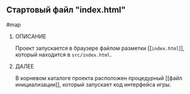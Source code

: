 
## Стартовый файл **"index.html"**
#map

1. ОПИСАНИЕ

	Проект запускается в браузере файлом разметки  [[`index.html`]], который находится в `src/index.html`.
		
2. ДАЛЕЕ 

	В корневом каталоге проекта расположен процедурный [[файл инициализации]], который запускает код интерфейса игры.
	
